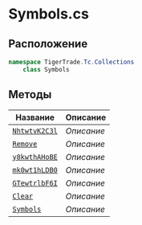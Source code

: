 
# Symbols.cs
## Расположение
```csharp
namespace TigerTrade.Tc.Collections  
    class Symbols
```

## Методы
| Название | Описание |
| --- | --- |
| [`NhtwtvK2C3l`](./metody/NhtwtvK2C3l.md) | *Описание* |
| [`Remove`](./metody/Remove.md) | *Описание* |
| [`y8kwthAHoBE`](./metody/y8kwthAHoBE.md) | *Описание* |
| [`mk0wt1hLDB0`](./metody/mk0wt1hLDB0.md) | *Описание* |
| [`GTewtrlbF6I`](./metody/GTewtrlbF6I.md) | *Описание* |
| [`Clear`](./metody/Clear.md) | *Описание* |
| [`Symbols`](./metody/Symbols.md) | *Описание* |
